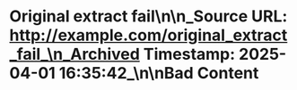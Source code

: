 # Original extract fail\n\n_Source URL: http://example.com/original_extract_fail_\n_Archived Timestamp: 2025-04-01 16:35:42_\n\nBad Content
